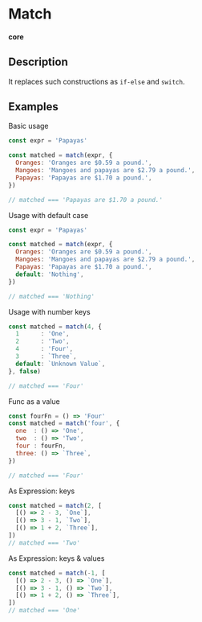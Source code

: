 # Match

#### core

## Description

It replaces such constructions as `if-else` and `switch`.

## Examples

Basic usage

```js
const expr = 'Papayas'

const matched = match(expr, {
  Oranges: 'Oranges are $0.59 a pound.',
  Mangoes: 'Mangoes and papayas are $2.79 a pound.',
  Papayas: 'Papayas are $1.70 a pound.',
})

// matched === 'Papayas are $1.70 a pound.'
```

Usage with default case

```js
const expr = 'Papayas'

const matched = match(expr, {
  Oranges: 'Oranges are $0.59 a pound.',
  Mangoes: 'Mangoes and papayas are $2.79 a pound.',
  Papayas: 'Papayas are $1.70 a pound.',
  default: 'Nothing',
})

// matched === 'Nothing'
```

Usage with number keys

```js
const matched = match(4, {
  1      : 'One',
  2      : 'Two',
  4      : 'Four',
  3      : `Three`,
  default: `Unknown Value`,
}, false)

// matched === 'Four'
```

Func as a value

```js
const fourFn = () => 'Four'
const matched = match('four', {
  one  : () => 'One',
  two  : () => 'Two',
  four : fourFn,
  three: () => `Three`,
})

// matched === 'Four'
```

As Expression: keys

```js
const matched = match(2, [
  [() => 2 - 3, `One`],
  [() => 3 - 1, `Two`],
  [() => 1 + 2, `Three`],
])
// matched === 'Two'
```

As Expression: keys & values

```js
const matched = match(-1, [
  [() => 2 - 3, () => `One`],
  [() => 3 - 1, () => `Two`],
  [() => 1 + 2, () => `Three`],
])
// matched === 'One'
```
